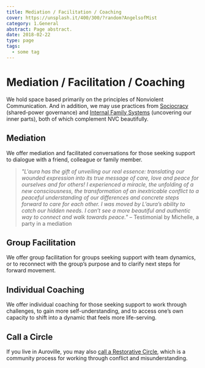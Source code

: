 ```yaml
---
title: Mediation / Facilitation / Coaching
cover: https://unsplash.it/400/300/?random?AngelsofMist
category: 1.General
abstract: Page abstract.
date: 2018-02-22
type: page
tags:
  - some tag
---
```


# Mediation / Facilitation / Coaching

We hold space based primarily on the principles of Nonviolent Communication. And in addition, we may use practices from [Sociocracy](https://www.wikiwand.com/en/Sociocracy) (shared-power governance) and [Internal Family Systems](https://selfleadership.org/) (uncovering our inner parts), both of which complement NVC beautifully.

## Mediation

We offer mediation and facilitated conversations for those seeking support to dialogue with a friend, colleague or family member.

> _"L'aura has the gift of unveiling our real essence: translating our wounded expression into its true message of care, love and peace for ourselves and for others! I experienced a miracle, the unfolding of a new consciousness, the transformation of an inextricable conflict to a peaceful understanding of our differences and concrete steps forward to care for each other. I was moved by L’aura’s ability to catch our hidden needs. I can’t see a more beautiful and authentic way to connect and walk towards peace."_ – Testimonial by Michelle, a party in a mediation

## Group Facilitation

We offer group facilitation for groups seeking support with team dynamics, or to reconnect with the group’s purpose and to clarify next steps for forward movement.

## Individual Coaching

We offer individual coaching for those seeking support to work through challenges, to gain more self-understanding, and to access one’s own capacity to shift into a dynamic that feels more life-serving.

## Call a Circle

If you live in Auroville, you may also [call a Restorative Circle](/call-a-circle), which is a community process for working through conflict and misunderstanding.
